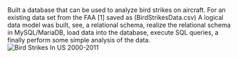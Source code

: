 #
Built a database that can be used to analyze bird strikes on aircraft. For an existing data set from the FAA [1] saved as (BirdStrikesData.csv)
A logical data model was built, see, a relational schema, realize the relational schema in MySQL/MariaDB, load data into the database, execute SQL queries, a finally perform some simple analysis of the data.
![Bird Strikes In US 2000-2011](https://user-images.githubusercontent.com/12701155/224241102-445d97d8-6b08-4442-80b5-e1c008245a46.png)
